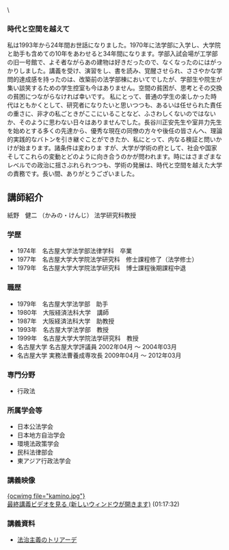 \
### 時代と空間を越えて
 私は1993年から24年間お世話になりました。1970年に法学部に入学し、大学院と助手も含めての10年をあわせると34年間になります。学部入試会場が工学部の旧一号館で、よそ者ながらあの建物は好きだったので、なくなったのにはがっかりしました。講義を受け、演習をし、書を読み、覚醒させられ、ささやかな学問的達成感を持ったのは、改築前の法学部棟においてでしたが、学部生や院生が集い談笑するための学生控室も今はありません。空間の貧困が、思考とその交換の貧困につながらなければ幸いです。 私にとって、普通の学生の楽しかった時代はともかくとして、研究者になりたいと思いつつも、あるいは任せられた責任の重さに、非才の私ごときがここにいることなど、ふさわしくないのではないか、そのように思わない日々はありませんでした。長谷川正安先生や室井力先生を始めとする多くの先達から、優秀な現在の同僚の方々や後任の皆さんへ、理論的実践的なバトンを引き継ぐことができたか、私にとって、内なる検証と問いかけが始まります。諸条件は変わりま すが、大学が学術の府として、社会や国家そしてこれらの変動とどのように向き合うのかが問われます。時にはさまざまなレベルでの政治に揺さぶれられつつも、学術の発展は、時代と空間を越えた大学の責務です。長い間、ありがとうございました。
## 講師紹介

紙野　健二 （かみの・けんじ） 法学研究科教授 


### 学歴


  * 1974年　名古屋大学法学部法律学科　卒業
  * 1977年　名古屋大学大学院法学研究科　修士課程修了（法学修士）
  * 1979年　名古屋大学大学院法学研究科　博士課程後期課程中退


### 職歴


  * 1979年　名古屋大学法学部　助手
  * 1980年　大阪経済法科大学　講師
  * 1987年　大阪経済法科大学　助教授
  * 1993年　名古屋大学法学部　教授
  * 1999年　名古屋大学大学院法学研究科　教授
  * 名古屋大学 名古屋大学評議員 2002年04月 ～ 2004年03月
  * 名古屋大学 実務法曹養成専攻長 2009年04月 ～ 2012年03月


### 専門分野


  * 行政法


### 所属学会等


  * 日本公法学会
  * 日本地方自治学会
  * 環境法政策学会
  * 民科法律部会
  * 東アジア行政法学会

### 講義映像


<a href="http://nuvideo.media.nagoya-u.ac.jp/embed/a3d879351e29b25597a8893ba03f3a1f1c66442f/autostart/true/caption/true" target="blank">{ocwimg file="kamino.jpg"}<br />最終講義ビデオを見る (新しいウィンドウが開きます)</a> (01:17:32)  
### 講義資料
 

- [法治主義のトリアーデ](/files/598/kamino.pdf) 